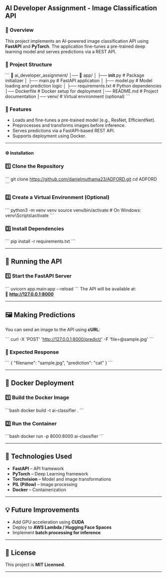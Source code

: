 ## **AI Developer Assignment - Image Classification API**

### **📌 Overview**
This project implements an AI-powered image classification API using **FastAPI** and **PyTorch**. The application fine-tunes a pre-trained deep learning model and serves predictions via a REST API.

### **📂 Project Structure**
  \`\`\`
  📂 ai_developer_assignment/
  │── 📂 app/
  │   ├── __init__.py            # Package initializer
  │   ├── main.py                # FastAPI application
  │   ├── model.py               # Model loading and prediction logic
  │   ├── requirements.txt       # Python dependencies
  │── Dockerfile                 # Docker setup for deployment
  │── README.md                  # Project documentation
  │── venv/                      # Virtual environment (optional)
  \`\`\`

### **🚀 Features**
- Loads and fine-tunes a pre-trained model (e.g., ResNet, EfficientNet).
- Preprocesses and transforms images before inference.
- Serves predictions via a FastAPI-based REST API.
- Supports deployment using Docker.

---

###
**⚙️ Installation**
### **1️⃣ Clone the Repository**
  \`\`\`
  git clone https://github.com/danielmuthama23/ADFORD.git
  cd ADFORD
  \`\`\`

### **2️⃣ Create a Virtual Environment (Optional)**
  \`\`\`
  python3 -m venv venv
  source venv/bin/activate  # On Windows: venv\Scripts\activate
  \`\`\`

### **3️⃣ Install Dependencies**
  \`\`\`
  pip install -r requirements.txt
  \`\`\`
  
  ---

## **🚀 Running the API**
### **1️⃣ Start the FastAPI Server**
  \`\`\`
  uvicorn app.main:app --reload
  \`\`\`
The API will be available at:  
🔗 **http://127.0.0.1:8000**

---

## **🖼️ Making Predictions**
You can send an image to the API using **cURL**:

  \`\`\`
  curl -X 'POST' 'http://127.0.0.1:8000/predict/' -F 'file=@sample.jpg'
  \`\`\`
### **📌 Expected Response**
  \`\`\`
  {
    "filename": "sample.jpg",
    "prediction": "cat"
  }
  \`\`\`
  
  ---

## **🐳 Docker Deployment**
### **1️⃣ Build the Docker Image**
  \`\`\`bash
  docker build -t ai-classifier .
  \`\`\`
### **2️⃣ Run the Container**
  \`\`\`bash
  docker run -p 8000:8000 ai-classifier
  \`\`\`
  
  ---

## **📌 Technologies Used**
- **FastAPI** – API framework
- **PyTorch** – Deep Learning framework
- **Torchvision** – Model and image transformations
- **PIL (Pillow)** – Image processing
- **Docker** – Containerization

---

## **💡 Future Improvements**
- Add GPU acceleration using **CUDA**
- Deploy to **AWS Lambda / Hugging Face Spaces**
- Implement **batch processing for inference**

---

## **📄 License**
This project is **MIT Licensed**.

---


